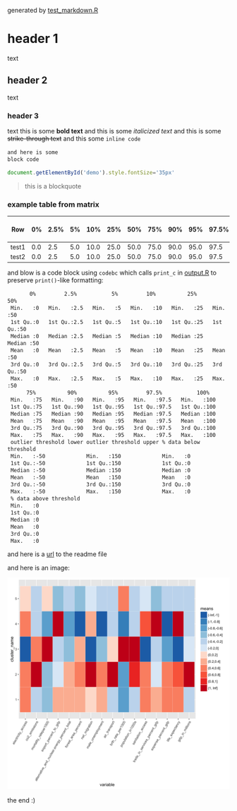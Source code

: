 generated by  [test_markdown.R](../tests/test_markdown.R)

# header 1
text
## header 2
text
### header 3
text
this is some **bold text** and this is some _italicized text_ and this is some ~~strike-through text~~ and this some `inline code`

```
and here is some
block code
```

```javascript
document.getElementById('demo').style.fontSize='35px'
```

> this is a blockquote

### example table from matrix
Row|0%|2.5%|5%|10%|25%|50%|75%|90%|95%|97.5%|100%|outlier threshold lower|outlier threshold upper|% data below threshold|% data above threshold
---|---|---|---|---|---|---|---|---|---|---|---|---|---|---|---
test1|0.0|2.5|5.0|10.0|25.0|50.0|75.0|90.0|95.0|97.5|100.0|-50.0|150.0|0.0|0.0
test2|0.0|2.5|5.0|10.0|25.0|50.0|75.0|90.0|95.0|97.5|100.0|-50.0|150.0|0.0|0.0

and blow is a code block using `codebc` which calls `print_c` in [output.R](./output.R) to preserve `print()`-like formatting:
```
       0%         2.5%           5%         10%          25%          50%    
 Min.   :0   Min.   :2.5   Min.   :5   Min.   :10   Min.   :25   Min.   :50  
 1st Qu.:0   1st Qu.:2.5   1st Qu.:5   1st Qu.:10   1st Qu.:25   1st Qu.:50  
 Median :0   Median :2.5   Median :5   Median :10   Median :25   Median :50  
 Mean   :0   Mean   :2.5   Mean   :5   Mean   :10   Mean   :25   Mean   :50  
 3rd Qu.:0   3rd Qu.:2.5   3rd Qu.:5   3rd Qu.:10   3rd Qu.:25   3rd Qu.:50  
 Max.   :0   Max.   :2.5   Max.   :5   Max.   :10   Max.   :25   Max.   :50  
      75%          90%          95%         97.5%           100%    
 Min.   :75   Min.   :90   Min.   :95   Min.   :97.5   Min.   :100  
 1st Qu.:75   1st Qu.:90   1st Qu.:95   1st Qu.:97.5   1st Qu.:100  
 Median :75   Median :90   Median :95   Median :97.5   Median :100  
 Mean   :75   Mean   :90   Mean   :95   Mean   :97.5   Mean   :100  
 3rd Qu.:75   3rd Qu.:90   3rd Qu.:95   3rd Qu.:97.5   3rd Qu.:100  
 Max.   :75   Max.   :90   Max.   :95   Max.   :97.5   Max.   :100  
 outlier threshold lower outlier threshold upper % data below threshold
 Min.   :-50             Min.   :150             Min.   :0             
 1st Qu.:-50             1st Qu.:150             1st Qu.:0             
 Median :-50             Median :150             Median :0             
 Mean   :-50             Mean   :150             Mean   :0             
 3rd Qu.:-50             3rd Qu.:150             3rd Qu.:0             
 Max.   :-50             Max.   :150             Max.   :0             
 % data above threshold
 Min.   :0             
 1st Qu.:0             
 Median :0             
 Mean   :0             
 3rd Qu.:0             
 Max.   :0             
```

and here is a [url](../README.md) to the readme file

and here is an image:

![the image](../readme/kmeans_5_clusters.png)

the end :)
